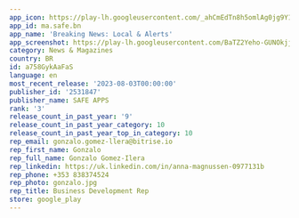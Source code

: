 ```yaml
---
app_icon: https://play-lh.googleusercontent.com/_ahCmEdTn8h5omlAg0jg9Y15KArlptm4qcbnyWSzGU-jM4mR1LeArqbMM7DzgZjNywO2
app_id: ma.safe.bn
app_name: 'Breaking News: Local & Alerts'
app_screenshot: https://play-lh.googleusercontent.com/BaTZ2Yeho-GUNOkjjnfH8plxLMOMPlHhyRgnvtLIYp9ADVmdG9wSg3XHppQqRX17eK4
category: News & Magazines
country: BR
id: a758GykAaFaS
language: en
most_recent_release: '2023-08-03T00:00:00'
publisher_id: '2531847'
publisher_name: SAFE APPS
rank: '3'
release_count_in_past_year: '9'
release_count_in_past_year_category: 10
release_count_in_past_year_top_in_category: 10
rep_email: gonzalo.gomez-llera@bitrise.io
rep_first_name: Gonzalo
rep_full_name: Gonzalo Gomez-Ilera
rep_linkedin: https://uk.linkedin.com/in/anna-magnussen-0977131b
rep_phone: +353 838374524
rep_photo: gonzalo.jpg
rep_title: Business Development Rep
store: google_play
---
```

